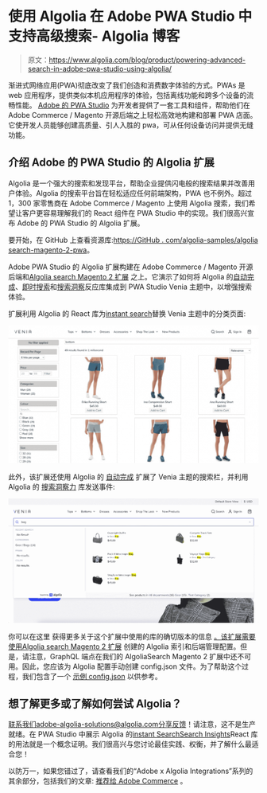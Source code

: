 # 使用 Algolia 在 Adobe PWA Studio 中支持高级搜索- Algolia 博客

> 原文：<https://www.algolia.com/blog/product/powering-advanced-search-in-adobe-pwa-studio-using-algolia/>

渐进式网络应用(PWA)彻底改变了我们创造和消费数字体验的方式。PWAs 是 web 应用程序，提供类似本机应用程序的体验，包括离线功能和跨多个设备的流畅性能。 [Adobe 的 PWA Studio](https://developer.adobe.com/commerce/pwa-studio/guides/) 为开发者提供了一套工具和组件，帮助他们在 Adobe Commerce / Magento 开源后端之上轻松高效地构建和部署 PWA 店面。它使开发人员能够创建高质量、引人入胜的 pwa，可从任何设备访问并提供无缝功能。

## [](#introducing-the-algolia-extension-for-adobes-pwa-studio)介绍 Adobe 的 PWA Studio 的 Algolia 扩展

Algolia 是一个强大的搜索和发现平台，帮助企业提供闪电般的搜索结果并改善用户体验。Algolia 的搜索平台旨在轻松适应任何前端架构，PWA 也不例外。超过 1，300 家零售商在 Adobe Commerce / Magento 上使用 Algolia 搜索，我们希望让客户更容易理解我们的 React 组件在 PWA Studio 中的实现。我们很高兴宣布 Adobe 的 PWA Studio 的 Algolia 扩展。

要开始，在 GitHub 上查看资源库:[https://GitHub . com/algolia-samples/algolia search-magento-2-pwa](https://github.com/algolia-samples/algoliasearch-magento-2-pwa)。

Adobe PWA Studio 的 Algolia 扩展构建在 Adobe Commerce / Magento 开源后端和[Algolia search Magento 2 扩展](https://github.com/algolia/algoliasearch-magento-2) 之上。它演示了如何将 Algolia 的[自动完成](https://www.algolia.com/doc/api-reference/widgets/autocomplete/react/)、[即时搜索](https://www.algolia.com/doc/api-reference/widgets/instantsearch/react/)和[搜索洞察](https://www.algolia.com/doc/guides/building-search-ui/going-further/send-insights-events/react-hooks/)反应库集成到 PWA Studio Venia 主题中，以增强搜索体验。

扩展利用 Algolia 的 React 库为[instant search](https://www.algolia.com/doc/guides/building-search-ui/what-is-instantsearch/react/)替换 Venia 主题中的分类页面:

![](img/d2307f10c648ed250cce86f0e24d8215.png)

此外，该扩展还使用 Algolia 的 [自动完成](https://www.algolia.com/doc/ui-libraries/autocomplete/integrations/using-react/) 扩展了 Venia 主题的搜索栏，并利用 Algolia 的 [搜索洞察力](https://www.algolia.com/doc/guides/building-search-ui/going-further/send-insights-events/react/#installing-the-search-insights-library) 库发送事件:

![autocomplete-search](img/f2172120239a74e57095f72000a2f26f.png)

你可以在这里 获得更多关于这个扩展中使用的库的确切版本的信息 [。该扩展需要使用](https://github.com/algolia-samples/algoliasearch-magento-2-pwa#readme)[Algolia search Magento 2 扩展](https://github.com/algolia/algoliasearch-magento-2) 创建的 Algolia 索引和后端管理配置。但是，请注意，GraphQL 端点在我们的 AlgoliaSearch Magento 2 扩展中还不可用。因此，您应该为 Algolia 配置手动创建 config.json 文件。为了帮助这个过程，我们包含了一个 [示例 config.json](https://github.com/algolia-samples/algoliasearch-magento-2-pwa/blob/main/%40algolia/src/override/config.sample.json) 以供参考。

## [](#want-to-learn-more-or-find-out-how-you-can-try-algolia)想了解更多或了解如何尝试 Algolia？

联系我们adobe-algolia-solutions@algolia.com分享反馈！请注意，这不是生产就绪。在 PWA Studio 中展示 Algolia 的[](https://www.algolia.com/doc/api-reference/widgets/autocomplete/react/)[instant Search](https://www.algolia.com/doc/api-reference/widgets/instantsearch/react/)[Search Insights](https://www.algolia.com/doc/guides/building-search-ui/going-further/send-insights-events/react-hooks/)React 库的用法就是一个概念证明。我们很高兴与您讨论最佳实践、权衡，并了解什么最适合您！

以防万一，如果您错过了，请查看我们的“Adobe x Algolia Integrations”系列的其余部分，包括我们的文章: [推荐给 Adobe Commerce](https://www.algolia.com/blog/product/algolia-recommend-for-adobe-commerce/) 。